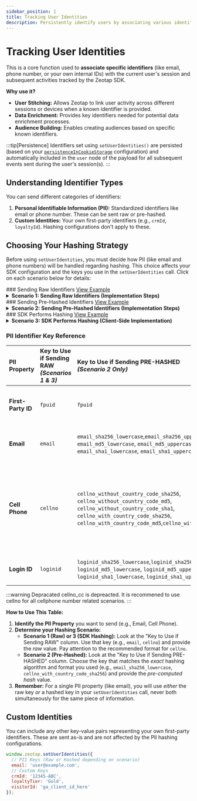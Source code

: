 ```yaml
---
sidebar_position: 1
title: Tracking User Identities
description: Persistently identify users by associating various identifiers with their activity.
---
```


# Tracking User Identities

This is a core function used to **associate specific identifiers** (like email, phone number, or your own internal IDs) with the current user's session and subsequent activities tracked by the Zeotap SDK.

**Why use it?**

*   **User Stitching:** Allows Zeotap to link user activity across different sessions or devices when a known identifier is provided.
*   **Data Enrichment:** Provides key identifiers needed for potential data enrichment processes.
*   **Audience Building:** Enables creating audiences based on specific known identifiers.

:::tip[Persistence]
Identifiers set using `setUserIdentities()` are persisted (based on your <a href="../FAQs/whereIsDataStamped">`persistenceInCookieStorage`</a> configuration) and automatically included in the `user` node of the payload for all subsequent events sent during the user's session(s).
:::

## Understanding Identifier Types

You can send different categories of identifiers:

1.  **Personal Identifiable Information (PII):** Standardized identifiers like email or phone number. These can be sent raw or pre-hashed.
2.  **Custom Identities:** Your own first-party identifiers (e.g., `crmId`, `loyaltyId`). Hashing configurations don't apply to these.

## Choosing Your Hashing Strategy

Before using `setUserIdentities`, you must decide how PII (like email and phone numbers) will be handled regarding hashing. This choice affects your SDK configuration and the keys you use in the `setUserIdentities` call. Click on each scenario below for details:


<!-- Raw Identifiers Section START --------------------->
<div style={{"display": "flex", "alignItems": "baseline", "gap": "15px"}}>
### Sending Raw Identifiers
<a href="https://github.com/rishabh-zeo/zeotap-web-sdk-docs/tree/master/my-docs/static/examples/setUserIdentities/rawPIIs" target="_blank">View Example</a>
</div>
<details style={{marginLeft: "1rem"}}>
<summary><strong>Scenario 1: Sending Raw Identifiers (Implementation Steps)</strong></summary>
<p>This approach involves sending the user's actual, readable identifiers (like email or phone number) directly to the Zeotap SDK. It's often the simplest method as you don't handle hashing yourself; Zeotap's backend takes care of processing.</p>

**Implementation Steps:**

1.  **Configure the SDK Initialization:**
    To use this scenario, you **must** explicitly tell the SDK *not* to perform hashing itself and confirm that the data you will provide is *not* already hashed. This is done during the `init` call:

    ```jsx title="SDK Initialization for Raw Identifiers"
    window.zeotap.init("YOUR_WRITE_KEY", {
      // --- Configuration for Scenario 1 ---
      hashIdentities: false,      // Crucial: Tells the SDK *NOT* to hash the values itself.
      areIdentitiesHashed: false  // Crucial: Confirms the values you'll provide are *NOT* already hashed.
      
    });
    ```
    *This configuration ensures the SDK passes the raw values you provide directly to the Zeotap backend without attempting client-side hashing.*

2.  **Send Identifiers Using Standard Keys and Raw Values:**
    Once the SDK is initialized correctly for this scenario, call `setUserIdentities`. Use the standard, recognized keys for PII (like `email`, `cellno`, `fpuid`, `loginid`) and provide the **actual, raw user data** as the values. You can also include any custom identifiers.

    <details style={{"marginLeft": "20px" }}>
        <summary><strong>Email (Raw)</strong></summary>

        <p>To send the user's raw email address in Scenario 1:</p>
        <ul>
            <li>Use the standard key: <code>email</code>.</li>
            <li>Provide the actual, unhashed email address string as the value.</li>
        </ul>

        **Implementation Example:**
        ```jsx title="Sending Raw Email"
        window.zeotap.setUserIdentities({
        email: 'jane.doe@email.com' // Provide the actual email address
        });
        ```

        The email will be passed in the payload of the ```https://spl.zeotap.com/fp?``` call:

        ```jsxon title="Identities in payload" {12-12}
            "events": [
                {
                "event": {
                    "id": "m9Tva77fUH4ILi3SPBBVn",
                    "eventName": "goToHome",
                    "eventTimestamp": 1745959356443
                },
                "user": {
                    "zs": "xxxxxxxx-xxxx-xxxx-xxxx-xxxxxxxxxxxx",
                    "zi": "aaaaaaaa-aaaa-aaaa-aaaa-aaaaaaaaaaaa",
                    "zi_domain": ".zeotap.com",
                    "email": "jane.doe@email.com" //raw email sent
                },
                "page": {
                    "path": "/product1",
                    "referrer": "https://test.zeotap.com/",
                    "url": "https://test.zeotap.com/product1"
                },
                "version": "4.4.3"
                }
            ]
        ```

        **Verification:**

        After calling `setUserIdentities` with the raw email:

        1.  **Network Call:**
            *   Open your browser's Developer Tools (usually F12) and go to the **Network** tab.
            *   Trigger an action that sends an event to Zeotap (e.g., a page view, a custom event).
            *   Find the network request going to the Zeotap endpoint (e.g., `spl/fp?`).
            *   Inspect the **Payload** or **Request Body** of that request.
            *   Look for a `user`. You should see the key-value pair `"email": "jane.doe@email.com"` (the raw email you sent). Since `hashIdentities` is `false`, the SDK sends the value as-is.

        2.  **Browser Storage:**
            *   Go to the **Application** tab in your browser's Developer Tools.
            *   Check either **Session Storage** or **Cookies**, depending on your `persistenceInCookieStorage` configuration (default is `false`, meaning Session Storage).
            *   Look for keys related to Zeotap (e.g., `zpstorage*...*identities).
            *   Inspect the stored Base64 encoded JSON object. You should find the `email` key with the raw value `"jane.doe@email.com"` stored as part of the user's persisted identity profile.

    </details>
       <details style={{"marginLeft": "20px" }}>
        <summary><strong>Cell Phone (Raw)</strong></summary>

        <p>To send the user's raw cell phone number in Scenario 1:</p>
        <ul>
            <li>Use the standard key: <code>cellno</code>.</li>
            <li>Provide the actual, unhashed phone number string as the value.</li>
            <li><strong>Highly Recommended Format:</strong> Use <code>'[code] [number]'</code> (e.g., <code>'1 5551234567'</code>). While the SDK sends the raw value in this scenario, this format ensures the best processing and matching on the Zeotap backend.</li>
        </ul>

        **Implementation Example:**
        ```jsx title="Sending Raw Cell Phone (Recommended Format)"
        window.zeotap.setUserIdentities({
          cellno: '1 5551234567' // Provide the actual phone number
        });
        ```
        <p><em>Note: The <code>cellno_cc</code> key is deprecated. Always use <code>cellno</code> for raw phone numbers. See <a href="../FAQs/howToSendCellno">Cellno Handling Details</a> for more information on formatting implications, especially for other scenarios.</em></p>


        The `cellno` will be passed in the payload of the ```https://spl.zeotap.com/fp?``` call, within the `user` object:

        ```jsxon title="Identities in payload" {12-12}
            "events": [
                {
                "event": {
                    "id": "k8Lwb88gVI5JMj4TQCCWo",
                    "eventName": "pageView",
                    "eventTimestamp": 1745960123456
                },
                "user": {
                    "zs": "xxxxxxxx-xxxx-xxxx-xxxx-xxxxxxxxxxxx",
                    "zi": "aaaaaaaa-aaaa-aaaa-aaaa-aaaaaaaaaaaa",
                    "zi_domain": ".zeotap.com",
                    "cellno": "1 5551234567" // Raw cellno sent
                },
                "page": {
                    "path": "/contact",
                    "referrer": "https://test.zeotap.com",
                    "url": "https://test.zeotap.com/contact"
                },
                "version": "4.4.3"
                }
            ]
        ```

        **Verification:**

        After calling `setUserIdentities` with the raw cell phone number:

        1.  **Network Call:**
            *   Open your browser's Developer Tools (usually F12) and go to the **Network** tab.
            *   Trigger an action that sends an event to Zeotap (e.g., a page view, a custom event).
            *   Find the network request going to the Zeotap endpoint (e.g., `spl/fp?`).
            *   Inspect the **Payload** or **Request Body** of that request.
            *   Look for a `user` object. You should see the key-value pair `"cellno": "1 5551234567"` (the raw phone number you sent), as highlighted above. Since `hashIdentities` is `false`, the SDK sends the value as-is.

        2.  **Browser Storage:**
            *   Go to the **Application** tab in your browser's Developer Tools.
            *   Check either **Local Storage** or **Cookies**, depending on your `persistenceInCookieStorage` configuration (default is `false`, meaning Local Storage).
            *   Look for keys related to Zeotap (e.g., `zpstorage*...*identities` or similar).
            *   Inspect the stored value (it might be Base64 encoded). Once decoded (if necessary), you should find the `cellno` key with the raw value `"1 5551234567"` stored as part of the user's persisted identity profile.

    </details>

    
       <details style={{"marginLeft": "20px" }}>
        <summary><strong>Login ID (Raw)</strong></summary>

        <p>To send the user's raw login ID in Scenario 1:</p>
        <ul>
            <li>Use the standard key: <code>loginid</code>.</li>
            <li>Provide the actual, unhashed login identifier string as the value.</li>
        </ul>

        **Implementation Example:**
        ```jsx title="Sending Raw Login ID"
        window.zeotap.setUserIdentities({
          loginid: 'janedoe99' // Provide the actual login ID
        });
        ```

        The `loginid` will be passed in the payload of the ```https://spl.zeotap.com/fp?``` call, within the `user` object:

        ```jsxon title="Identities in payload" {12-12}
            "events": [
                {
                 { /* ... */ },
                "user": {
                    "zs": "xxxxxxxx-xxxx-xxxx-xxxx-xxxxxxxxxxxx",
                    "zi": "aaaaaaaa-aaaa-aaaa-aaaa-aaaaaaaaaaaa",
                    "zi_domain": ".zeotap.com",
                    "loginid": "janedoe99" // Raw loginid sent
                },
                 { /* ... */ }
                }
            ]
        ```

        **Verification:**

        After calling `setUserIdentities` with the raw login ID:

        1.  **Network Call:**
            *   Open your browser's Developer Tools (usually F12) and go to the **Network** tab.
            *   Trigger an action that sends an event to Zeotap (e.g., a page view, a custom event after login).
            *   Find the network request going to the Zeotap endpoint (e.g., `spl/fp?`).
            *   Inspect the **Payload** or **Request Body** of that request.
            *   Look for a `user` object. You should see the key-value pair `"loginid": "janedoe99"` (the raw login ID you sent), as highlighted above. Since `hashIdentities` is `false`, the SDK sends the value as-is.

        2.  **Browser Storage:**
            *   Go to the **Application** tab in your browser's Developer Tools.
            *   Check either **Local Storage** or **Cookies**, depending on your `persistenceInCookieStorage` configuration (default is `false`, meaning Local Storage).
            *   Look for keys related to Zeotap (e.g., `zpstorage*...*identities` or similar).
            *   Inspect the stored value (it might be Base64 encoded). Once decoded (if necessary), you should find the `loginid` key with the raw value `"janedoe99"` stored as part of the user's persisted identity profile.

    </details>


</details>

<!-- Raw Identifiers Section END --------------------->



<!-- Pre hashed Identifiers Section START --------------------->
<div style={{"display": "flex", "alignItems": "baseline", "gap": "15px"}}>
### Sending Pre-Hashed Identifiers
<a href="https://github.com/rishabh-zeo/zeotap-web-sdk-docs/tree/master/my-docs/static/examples/setUserIdentities/preHashedPIIs" target="_blank">View Example</a>
</div>
<details style={{marginLeft: "1rem"}}>
<summary><strong>Scenario 2: Sending Pre-Hashed Identifiers (Implementation Steps)</strong></summary>


<p>In this scenario, your application (e.g., server-side or separate client-side logic) hashes PII *before* sending it to the SDK. You must use specific keys corresponding to the hash type you generated.</p>

**Implementation Steps:**

1.  **Configure the SDK Initialization:**
    Tell the SDK *not* to hash again and that the values you provide *are* already hashed.

    ```jsx title="SDK Initialization for Pre-Hashed Identifiers"
    window.zeotap.init("YOUR_WRITE_KEY", {
      // --- Configuration for Scenario 2 ---
      hashIdentities: false,      // Optional but good practice: Tell SDK NOT to hash again.
      areIdentitiesHashed: true   // Crucial: Tells the SDK the values ARE pre-hashed.
      
    });
    ```
    *This configuration ensures the SDK expects hashed keys and values.*

2.  **Send Identifiers using `setUserIdentities`:**
    Use the specific **hashed keys** that match your hashing algorithm and format, providing the pre-computed hash value. Expand the relevant PII type below:

    <details style={{"marginLeft": "20px" }}>
        <summary><strong>Email (Hashed)</strong></summary>

        <p>To send a pre-hashed email address in Scenario 2:</p>
        <ul>
            <li>Use the key corresponding exactly to your hash method and case (e.g., <code>email_sha256_lowercase</code>, <code>email_md5_uppercase</code>).</li>
            <li>Provide the pre-computed hash string as the value.</li>
        </ul>
        <p><em>Supported hash types: SHA-256, MD5, SHA-1 (lowercase/uppercase variants).</em></p>

        **Implementation Example:**
        ```jsx title="Sending Pre-Hashed Email (SHA-256 Lowercase)"
        // Assume 'hashedEmailValue' contains the SHA-256 hash of the lowercase email
        const hashedEmailValue = 'a1b2c3d4e5f6a7b8c9d0e1f2a3b4c5d6e7f8a9b0c1d2e3f4a5b6c7d8e9f0a1b2';

        window.zeotap.setUserIdentities({
          email_sha256_lowercase: hashedEmailValue
        });
        ```

        The specific hashed email key and value will be passed in the payload of the ```https://spl.zeotap.com/fp?``` call:

        ```jsxon title="Identities in payload" {8-8}
            "events": [
                {
                 { /* ... */ },
                "user": {
                    "zs": "xxxxxxxx-xxxx-xxxx-xxxx-xxxxxxxxxxxx",
                    "zi": "aaaaaaaa-aaaa-aaaa-aaaa-aaaaaaaaaaaa",
                    "zi_domain": ".zeotap.com",
                    "email": { "sha256_lowercase": "a1b2c3d4e5f6a7b8c9d0e1f2a3b4c5d6e7f8a9b0c1d2e3f4a5b6c7d8e9f0a1b2" } // Hashed key/value sent
                },
                 { /* ... */ },
                }
            ]
        ```

        **Verification:**

        After calling `setUserIdentities` with the pre-hashed email:

        1.  **Network Call:**
            *   Open Developer Tools (F12) -> **Network** tab.
            *   Trigger an event. Find the request to the Zeotap endpoint (e.g., `spl/fp?`).
            *   Inspect the **Payload**. Look for the `user` object. You should see the specific PII key (e.g., `"email"`) and the corresponding hash value you provided.

        2.  **Browser Storage:**
            *   Go to the **Application** tab -> **Local Storage** or **Cookies** (based on `persistenceInCookieStorage`).
            *   Find the Zeotap storage key (e.g., `zpstorage*...*identities`).
            *   Inspect the stored value (decode if needed). You should find the specific hashed key (e.g., `email_sha256_lowercase`) and its hash value persisted.

    </details>

    <details style={{"marginLeft": "20px" }}>
        <summary><strong>Cell Phone (Hashed)</strong></summary>

        <p>To send a pre-hashed cell phone number in Scenario 2:</p>
        <ul>
            <li>Use the key matching exactly how you hashed the number (e.g., <code>cellno_with_country_code_sha256</code>, <code>cellno_without_country_code_md5</code>).</li>
            <li>Provide the pre-computed hash string as the value.</li>
        </ul>
        <p><em>It's crucial to use the key that reflects your hashing source (with/without country code, E.164) and algorithm (SHA-256, MD5, SHA-1). See <a href="../FAQs/howToSendCellno">Cellno Handling Details</a>.</em></p>

        **Implementation Example:**
        ```jsx title="Sending Pre-Hashed Cell Phone (SHA-256 with Country Code)"
        // Assume 'hashedPhoneValue' contains the SHA-256 hash of the phone including country code (e.g., '15551234567')
        const hashedPhoneValue = 'f6e5d4c3b2a1a9b8c7d6e5f4a3b2c1d0e9f8a7b6c5d4e3f2a1b0c9d8e7f6a5b4';

        window.zeotap.setUserIdentities({
          cellno_with_country_code_sha256: hashedPhoneValue
        });
        ```

        The specific hashed cell phone key and value will be passed in the payload:

        ```jsxon title="Identities in payload" {8-8}
            "events": [
                {
                 { /* ... */ },
                "user": {
                    "zs": "xxxxxxxx-xxxx-xxxx-xxxx-xxxxxxxxxxxx",
                    "zi": "aaaaaaaa-aaaa-aaaa-aaaa-aaaaaaaaaaaa",
                    "zi_domain": ".zeotap.com",
                    "cellno_with_country_code": {"sha256": "f6e5d4c3b2a1a9b8c7d6e5f4a3b2c1d0e9f8a7b6c5d4e3f2a1b0c9d8e7f6a5b4"} // Hashed key/value sent
                },
                 { /* ... */ },
                }
            ]
        ```

        **Verification:**

        1.  **Network Call:** Check the payload for the specific PII key (e.g., `"cellno_with_country_code"`) and the hash value.
        2.  **Browser Storage:** Check the persisted identity profile for the specific hashed key and value.

    </details>


    <details style={{"marginLeft": "20px" }}>
        <summary><strong>Login ID (Hashed)</strong></summary>

        <p>To send a pre-hashed login ID in Scenario 2:</p>
        <ul>
            <li>Use the key corresponding exactly to your hash method and case (e.g., <code>loginid_sha256_lowercase</code>, <code>loginid_md5_uppercase</code>).</li>
            <li>Provide the pre-computed hash string as the value.</li>
        </ul>
        <p><em>Supported hash types: SHA-256, MD5, SHA-1 (lowercase/uppercase variants).</em></p>

        **Implementation Example:**
        ```jsx title="Sending Pre-Hashed Login ID (SHA-256 Lowercase)"
        // Assume 'hashedLoginIdValue' contains the SHA-256 hash of the lowercase login ID
        const hashedLoginIdValue = 'g7h8i9j0k1l2m3n4o5p6q7r8s9t0u1v2w3x4y5z6a7b8c9d0e1f2a3b4c5d6e7f8';

        window.zeotap.setUserIdentities({
          loginid_sha256_lowercase: hashedLoginIdValue
        });
        ```

        The specific hashed login ID key and value will be passed in the payload:

        ```jsxon title="Identities in payload" {7-7}
            "events": [
                { /* ... */ },
                "user": {
                    "zs": "xxxxxxxx-xxxx-xxxx-xxxx-xxxxxxxxxxxx",
                    "zi": "aaaaaaaa-aaaa-aaaa-aaaa-aaaaaaaaaaaa",
                    "zi_domain": ".zeotap.com",
                    {"loginid":{"sha256_lowercase":"g7h8i9j0k1l2m3n4o5p6q7r8s9t0u1v2w3x4y5z6a7b8c9d0e1f2a3b4c5d6e7f8"}} // Hashed key/value sent
                },
                { /* ... */ }
            ]
        ```

        **Verification:**

        1.  **Network Call:** Check the payload for the specific PII key (e.g., `"loginide"`) and the hash value.
        2.  **Browser Storage:** Check the persisted profile for the specific hashed key and value.

    </details>

</details>

<!-- Pre hashed Identifiers Section END --------------------->



<!-- SDK Performs Hashing Identifiers Section START --------------------->
<div style={{"display": "flex", "alignItems": "baseline", "gap": "15px"}}>
### SDK Performs Hashing
<a href="https://github.com/rishabh-zeo/zeotap-web-sdk-docs/tree/master/my-docs/static/examples/setUserIdentities/PIIshasingBySDK" target="_blank">View Example</a>
</div>
<details style={{marginLeft: "1rem"}}>
<summary><strong>Scenario 3: SDK Performs Hashing (Client-Side Implementation)</strong></summary>


<p>In this scenario, you provide raw PII to the SDK function, but configure the SDK to hash these values *before* sending the data over the network. This enhances privacy by preventing raw PII from leaving the browser via SDK network requests.</p>

**Implementation Steps:**

1.  **Configure the SDK Initialization:**
    Enable the SDK's built-in hashing and confirm that the values you will provide are raw.

    ```jsx title="SDK Initialization for SDK Hashing"
    window.zeotap.init("YOUR_WRITE_KEY", {
      // --- Configuration for Scenario 3 ---
      hashIdentities: true,       // Crucial: Tells the SDK TO perform hashing.
      areIdentitiesHashed: false  // Crucial: Confirms the values you'll provide are RAW.
    });
    ```
    *This configuration activates the SDK's internal hashing mechanism for specific PII keys.*

2.  **Send Identifiers using `setUserIdentities`:**
    Use the standard, recognized **raw keys** for PII and provide the **actual, raw user data**. The SDK will hash `email`, `cellno`, and `loginid` internally before sending. Expand the relevant PII type below:

    <details style={{"marginLeft": "20px"}}>
        <summary><strong>Email (Raw - SDK Hashes)</strong></summary>

        <p>To have the SDK hash the user's email address in Scenario 3:</p>
        <ul>
            <li>Use the standard key: <code>email</code>.</li>
            <li>Provide the actual, unhashed email address string as the value.</li>
        </ul>

        **Implementation Example:**
        ```jsx title="Sending Raw Email (SDK will hash)"
        window.zeotap.setUserIdentities({
          email: 'user@example.com' // Provide RAW email
        });
        ```

        The SDK will hash the email (SHA-256 lowercase by default) and send the hashed value in the payload of the ```https://spl.zeotap.com/fp?``` call:

        ```jsxon title="Identities in payload (SDK Hashed)" {8-15}
            "events": [
                {
                 { /* ... */ },
                "user": {
                    "zs": "xxxxxxxx-xxxx-xxxx-xxxx-xxxxxxxxxxxx",
                    "zi": "aaaaaaaa-aaaa-aaaa-aaaa-aaaaaaaaaaaa",
                    "zi_domain": ".zeotap.com",
                    "email": {
                        "sha256_lowercase": "sha256_hash_of_user@example.com", // SDK generated
                        "sha256_uppercase": "sha256_hash_of_USER@EXAMPLE.COM", // SDK generated
                        "md5_lowercase": "md5_hash_of_user@example.com",   // SDK generated
                        "md5_uppercase": "md5_hash_of_USER@EXAMPLE.COM",   // SDK generated
                        "sha1_lowercase": "sha1_hash_of_user@example.com",  // SDK generated
                        "sha1_uppercase": "sha1_hash_of_USER@EXAMPLE.COM"   // SDK generated
                    }
                },
                 { /* ... */ }
                }
            ]
        ```

        **Verification:**

        After calling `setUserIdentities` with the raw email:

        1.  **Network Call:**
            *   Open Developer Tools (F12) -> **Network** tab.
            *   Trigger an event. Find the request to the Zeotap endpoint (e.g., `spl/fp?`).
            *   Inspect the **Payload**. Look for the `user` object. You should see the `"email"` key containing an object with **multiple** SDK-generated hash key-value pairs (e.g., `"sha256_lowercase": "..."`, `"sha256_uppercase": "..."`, `"md5_lowercase": "..."`, etc.), as highlighted above. You should **not** see the raw email address in the network payload under these keys.

        2.  **Browser Storage:**
            *   Go to the **Application** tab -> **Local Storage** or **Cookies** (based on `persistenceInCookieStorage`).
            *   Find the Zeotap storage key (e.g., `zpstorage*...*identities`).
            *   Inspect the stored value (decode if needed). You should find the **raw** `email` key and the original value you provided (e.g., `"User@Example.COM"`) stored, as persistence typically happens with the input provided to the function.


    </details>

    <details style={{"marginLeft": "20px"}}>
        <summary><strong>Cell Phone (Raw - SDK Hashes)</strong></summary>

        <p>To have the SDK hash the user's cell phone number in Scenario 3:</p>
        <ul>
            <li>Use the standard key: <code>cellno</code>.</li>
            <li>Provide the actual, unhashed phone number string as the value.</li>
            <li><strong>CRITICAL Format:</strong> Use <code>'[code] [number]'</code> (e.g., <code>'1 5551234567'</code>). This specific format is **essential** for the SDK to correctly identify the country code and national number, enabling it to generate multiple required hash types accurately.</li>
        </ul>
        <p><em>Using other formats (like `1555...` or just `555...`) will lead to incorrect or incomplete hashes being generated by the SDK. See <a href="../FAQs/howToSendCellno">Cellno Handling Details</a>.</em></p>

        **Implementation Example:**
        ```jsx title="Sending Raw Cell Phone (SDK will hash - Format is CRITICAL)"
        window.zeotap.setUserIdentities({
          cellno: '1 5551234567' // Provide RAW phone in '[code] [number]' format
        });
        ```

        The SDK will generate multiple hashes (SHA-256, MD5, SHA-1) for each representation (without country code, with country code, E.164) based on the correctly formatted input and send them in the payload:

        ```jsxon title="Identities in payload (SDK Hashed - Cellno Complete Example)" {8-22}
            "events": [
                {
                 { /* ... */ },
                "user": {
                    "zs": "xxxxxxxx-xxxx-xxxx-xxxx-xxxxxxxxxxxx",
                    "zi": "aaaaaaaa-aaaa-aaaa-aaaa-aaaaaaaaaaaa",
                    "zi_domain": ".zeotap.com",
                    "cellno_without_country_code": { // Hashes of '5551234567'
                        "sha256": "sha256_hash_of_5551234567",
                        "md5": "md5_hash_of_5551234567",
                        "sha1": "sha1_hash_of_5551234567"
                    },
                    "cellno_with_country_code": { // Hashes of '15551234567'
                        "sha256": "sha256_hash_of_15551234567",
                        "md5": "md5_hash_of_15551234567",
                        "sha1": "sha1_hash_of_15551234567"
                    },
                    "cellphone_number_e164": { // Hashes of '15551234567'
                        "sha256": "sha256_hash_of_15551234567",
                        "md5": "md5_hash_of_15551234567",
                        "sha1": "sha1_hash_of_15551234567"
                    }
                },
                 { /* ... */ }
                }
            ]
        ```
        *(Note: Hash values shown are placeholders representing the different hashes generated by the SDK from '1 5551234567').*

        **Verification:**

        1.  **Network Call:**
            *   Check the **Payload** of the Zeotap network request (e.g., `spl/fp?`).
            *   Look for the `user` object. You should see the keys for each representation (`"cellno_without_country_code"`, `"cellno_with_country_code"`, `"cellphone_number_e164"`). Each of these should contain a nested object with keys for `"sha256"`, `"md5"`, and `"sha1"` and their corresponding hash values, as highlighted above. You should **not** see the raw phone number (`1 5551234567`) in the payload for these keys.

        2.  **Browser Storage:**
            *   Check the persisted identity profile in **Local Storage** / **Cookies** (based on `persistenceInCookieStorage`).
            *   You should find the **raw** `cellno` key and value (`"1 5551234567"`) stored.

    </details>



    <details style={{"marginLeft": "20px"}}>
        <summary><strong>Login ID (Raw - SDK Hashes)</strong></summary>

        <p>To have the SDK hash the user's login ID in Scenario 3:</p>
        <ul>
            <li>Use the standard key: <code>loginid</code>.</li>
            <li>Provide the actual, unhashed login identifier string as the value. The SDK handles case variations for different hash types.</li>
        </ul>

        **Implementation Example:**
        ```jsx title="Sending Raw Login ID (SDK will hash)"
        window.zeotap.setUserIdentities({
          loginid: 'UserLogin123' // Provide RAW login ID (case doesn't matter for input)
        });
        ```

        The SDK will generate multiple standard hashes (SHA-256, MD5, SHA-1, lower/upper case) and send them nested under the `loginid` key in the payload:

        ```jsxon title="Identities in payload (SDK Hashed - Login ID)" {8-14}
            "events": [
                {
                 { /* ... */ },
                "user": {
                    "zs": "xxxxxxxx-xxxx-xxxx-xxxx-xxxxxxxxxxxx",
                    "zi": "aaaaaaaa-aaaa-aaaa-aaaa-aaaaaaaaaaaa",
                    "zi_domain": ".zeotap.com",
                    "loginid": {
                        "sha256_lowercase": "hash_of_userlogin123", // SDK generated
                        "sha256_uppercase": "hash_of_USERLOGIN123", // SDK generated
                        "md5_lowercase": "md5_hash_of_userlogin123",   // SDK generated
                        "md5_uppercase": "md5_hash_of_USERLOGIN123",   // SDK generated
                        "sha1_lowercase": "sha1_hash_of_userlogin123",  // SDK generated
                        "sha1_uppercase": "sha1_hash_of_USERLOGIN123"   // SDK generated
                    }
                },
                 { /* ... */ }
                }
            ]
        ```
        *(Note: Hash values shown are placeholders representing the different hashes generated by the SDK from the input login ID).*

        **Verification:**

        1.  **Network Call:**
            *   Check the **Payload** of the Zeotap network request (e.g., `spl/fp?`).
            *   Look for the `user` object. You should see the `"loginid"` key containing an object with **multiple** SDK-generated hash key-value pairs (e.g., `"sha256_lowercase": "..."`, `"sha256_uppercase": "..."`, etc.), as highlighted above. You should **not** see the raw login ID in the network payload under these keys.

        2.  **Browser Storage:**
            *   Check the persisted identity profile in **Local Storage** / **Cookies** (based on `persistenceInCookieStorage`).
            *   You should find the **raw** `loginid` key and the original value you provided (e.g., `"UserLogin123"`) stored.

    </details>

</details>


<!-- SDK Performs Hashing Identifiers Section END --------------------->




### PII Identifier Key Reference

| PII Property     | Key to Use if Sending RAW <br/> *(Scenarios 1 & 3)* | Key to Use if Sending PRE-HASHED <br/> *(Scenario 2 Only)*                                                                                                                                                                                             | Description & Important Notes                                                                                                                                                                                                                                                           |
| :--------------- | :-------------------------------------------------- | :------------------------------------------------------------------------------------------------------------------------------------------------------------------------------------------------------------------------------------------------------ | :-------------------------------------------------------------------------------------------------------------------------------------------------------------------------------------------------------------------------------------------------------------------------------------- |
| **First-Party ID** | `fpuid`                                             | `fpuid`                                                                                                                                                                                                                                                 | Your primary first-party user ID (e.g., CRM ID, DB ID). Typically sent raw using the `fpuid` key regardless of the hashing scenario for other PII.                                                                                                                                         |
| **Email**        | `email`                                             | `email_sha256_lowercase`,`email_sha256_uppercase`, `email_md5_lowercase`, `email_md5_uppercase`, `email_sha1_lowercase`, `email_sha1_uppercase`                                                                                      | User's email address. Use the `email` key for raw input. Use one of the specific hashed keys (like `email_sha256_lowercase`) if you provide a pre-hashed value.                                                                                                                            |
| **Cell Phone**   | `cellno`                                            | `cellno_without_country_code_sha256`, `cellno_without_country_code_md5`, `cellno_without_country_code_sha1`, `cellno_with_country_code_sha256`, `cellno_with_country_code_md5`,`cellno_with_country_code_sha1`     | User's cell phone number. <br/> **For Raw:** Use `cellno`. **Recommended Format:** For best results, use `'[code] [number]'` (e.g., `'1 5551234567'`).** See Cellno Handling Details for specifics. <br/> **For Pre-Hashed:** Use the specific key matching your hash type (e.g., `cellno_with_country_code_sha256`). <br/> *Note: `cellno_cc` for raw is deprecated, instead use `cellno`.* |
| **Login ID**     | `loginid`                                           |  `loginid_sha256_lowercase`,`loginid_sha256_uppercase`, `loginid_md5_lowercase`, `loginid_md5_uppercase`, `loginid_sha1_lowercase`, `loginid_sha1_uppercase` | User's login ID. Use the `loginid` key for raw input. Use one of the specific hashed keys if you provide a pre-hashed value.                                                                                                                                                            |


:::warning Depracated
cellno_cc is depreacted. It is recommened to use cellno for all cellphone number related scenarios.
:::

**How to Use This Table:**

1.  **Identify the PII Property** you want to send (e.g., Email, Cell Phone).
2.  **Determine your Hashing Scenario:**
    *   **Scenario 1 (Raw) or 3 (SDK Hashing):** Look at the "Key to Use if Sending RAW" column. Use that key (e.g., `email`, `cellno`) and provide the *raw* value. Pay attention to the recommended format for `cellno`.
    *   **Scenario 2 (Pre-Hashed):** Look at the "Key to Use if Sending PRE-HASHED" column. Choose the key that matches the *exact* hashing algorithm and format you used (e.g., `email_sha256_lowercase`, `cellno_with_country_code_sha256`) and provide the *pre-computed hash* value.
3.  **Remember:** For a single PII property (like email), you will use *either* the raw key *or* a hashed key in your `setUserIdentities` call, never both simultaneously for the same piece of information.




## Custom Identities

You can include any other key-value pairs representing your own first-party identifiers. These are sent as-is and are not affected by the PII hashing configurations.

```jsx
window.zeotap.setUserIdentities({
  // PII Keys (Raw or Hashed depending on scenario)
  email: 'user@example.com',
  // Custom Keys
  crmId: '12345-ABC',
  loyaltyTier: 'Gold',
  visitorId: 'ga_client_id_here'
});
```





